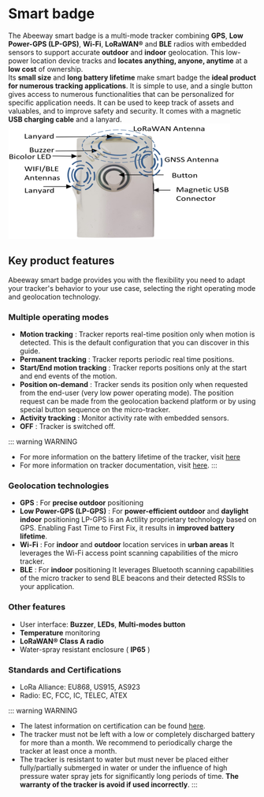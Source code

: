 
# Smart badge
The Abeeway smart badge is a multi-mode tracker combining **GPS**, **Low Power-GPS (LP-GPS)**, **Wi-Fi**, **LoRaWAN®** and **BLE** radios with embedded sensors to support accurate **outdoor** and **indoor** geolocation. This low-power location device tracks and **locates anything, anyone, anytime** at a **low cost** of ownership.<br/>
Its **small size** and **long battery lifetime** make smart badge the **ideal product for numerous tracking applications**. It is simple to use, and a single button gives access to numerous functionalities that can be personalized for specific application needs. It can be used to keep track of assets and valuables, and to improve safety and security. It comes with a magnetic **USB charging cable** and a lanyard.
<img src="./images/smartBadgePlacement_450x234.png" border="0" />

## Key product features
Abeeway smart badge provides you with the flexibility you need to adapt your tracker's behavior to your use case, selecting the right operating mode and geolocation technology.

### Multiple operating modes
* **Motion tracking** : Tracker reports real-time position only when motion is detected. This is the default configuration that you can discover in this guide.
* **Permanent tracking** : Tracker reports periodic real time positions.
* **Start/End motion tracking** : Tracker reports positions only at the start and end events of the motion.
* **Position on-demand** : Tracker sends its position only when requested from the end-user (very low power operating mode). The position request can be made from the geolocation backend platform or by using special button sequence on the micro-tracker.
* **Activity tracking** : Monitor activity rate with embedded sensors.
* **OFF** : Tracker is switched off.

::: warning WARNING
* For more information on the battery lifetime of the tracker, visit [here](../../D-Reference/PowerConsumption_R)
* For more information on tracker documentation, visit [here](../../D-Reference/DocLibrary_R/#TrackersRefGuide).
:::

### Geolocation technologies
* **GPS** : For **precise outdoor** positioning
* **Low Power-GPS (LP-GPS)** : For **power-efficient outdoor** and **daylight indoor** positioning
LP-GPS is an Actility proprietary technology based on GPS. Enabling Fast Time to First Fix, it results in **improved battery lifetime**.
* **Wi-Fi** : For **indoor** and **outdoor** location services in **urban areas**
It leverages the Wi-Fi access point scanning capabilities of the micro tracker.
* **BLE** : For **indoor** positioning
It leverages Bluetooth scanning capabilities of the micro tracker to send BLE beacons and their detected RSSIs to your application.

### Other features
* User interface: **Buzzer**, **LEDs**, **Multi-modes button**
* **Temperature** monitoring
* **LoRaWAN® Class A radio**
* Water-spray resistant enclosure ( **IP65** )

### Standards and Certifications
* LoRa Alliance: EU868, US915, AS923
* Radio: EC, FCC, IC, TELEC, ATEX

::: warning WARNING
 *  The latest information on certification can be found [here](/D-Reference/DocLibrary_R/#certifications).
 * The tracker must not be left with a low or completely discharged battery for more than a month. We recommend to periodically charge the tracker at least once a month. 
 * The tracker is resistant to water but must never be placed either fully/partially submerged in water or under the influence of high pressure water spray jets for significantly long periods of time. 
 **The warranty of the tracker is avoid if used incorrectly**.
:::
